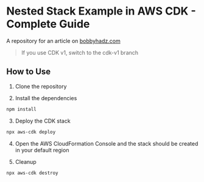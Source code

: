 # Nested Stack Example in AWS CDK - Complete Guide

A repository for an article on
[bobbyhadz.com](https://bobbyhadz.com/blog/aws-cdk-nested-stack)

> If you use CDK v1, switch to the cdk-v1 branch

## How to Use

1. Clone the repository

2. Install the dependencies

```bash
npm install
```

3. Deploy the CDK stack

```bash
npx aws-cdk deploy
```

4. Open the AWS CloudFormation Console and the stack should be created in your
   default region

5. Cleanup

```bash
npx aws-cdk destroy
```
